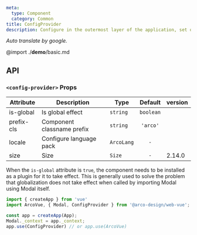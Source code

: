 ```yaml
meta:
  type: Component
  category: Common
title: ConfigProvider
description: Configure in the outermost layer of the application, set once, and take effect globally. Generally used to set functions such as internationalized languages.
```

*Auto translate by google.*

@import ./__demo__/basic.md

## API


### `<config-provider>` Props

|Attribute|Description|Type|Default|version|
|---|---|---|:---:|:---|
|is-global|Is global effect|`string`|`boolean`||
|prefix-cls|Component classname prefix|`string`|`'arco'`||
|locale|Configure language pack|`ArcoLang`|`-`||
|size|Size|`Size`|`-`|2.14.0|

When the `is-global` attribute is `true`, the component needs to be installed as a plugin for it to take effect. This is generally used to solve the problem that globalization does not take effect when called by importing Modal using Modal itself.

```ts
import { createApp } from 'vue'
import ArcoVue, { Modal, ConfigProvider } from '@arco-design/web-vue';

const app = createApp(App);
Modal._context = app._context;
app.use(ConfigProvider) // or app.use(ArcoVue)
````
